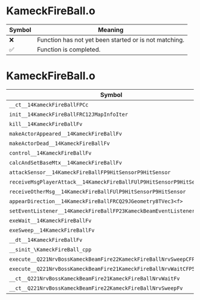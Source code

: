 # KameckFireBall.o
| Symbol | Meaning 
| ------------- | ------------- 
| :x: | Function has not yet been started or is not matching. 
| :white_check_mark: | Function is completed. 


# KameckFireBall.o
| Symbol | Decompiled? |
| ------------- | ------------- |
| `__ct__14KameckFireBallFPCc` | :x: |
| `init__14KameckFireBallFRC12JMapInfoIter` | :x: |
| `kill__14KameckFireBallFv` | :x: |
| `makeActorAppeared__14KameckFireBallFv` | :x: |
| `makeActorDead__14KameckFireBallFv` | :x: |
| `control__14KameckFireBallFv` | :x: |
| `calcAndSetBaseMtx__14KameckFireBallFv` | :x: |
| `attackSensor__14KameckFireBallFP9HitSensorP9HitSensor` | :x: |
| `receiveMsgPlayerAttack__14KameckFireBallFUlP9HitSensorP9HitSensor` | :x: |
| `receiveOtherMsg__14KameckFireBallFUlP9HitSensorP9HitSensor` | :x: |
| `appearDirection__14KameckFireBallFRCQ29JGeometry8TVec3<f>` | :x: |
| `setEventListener__14KameckFireBallFP23KameckBeamEventListener` | :x: |
| `exeWait__14KameckFireBallFv` | :x: |
| `exeSweep__14KameckFireBallFv` | :x: |
| `__dt__14KameckFireBallFv` | :x: |
| `__sinit_\KameckFireBall_cpp` | :x: |
| `execute__Q221NrvBossKameckBeamFire22KameckFireBallNrvSweepCFP5Spine` | :x: |
| `execute__Q221NrvBossKameckBeamFire21KameckFireBallNrvWaitCFP5Spine` | :x: |
| `__ct__Q221NrvBossKameckBeamFire21KameckFireBallNrvWaitFv` | :x: |
| `__ct__Q221NrvBossKameckBeamFire22KameckFireBallNrvSweepFv` | :x: |

